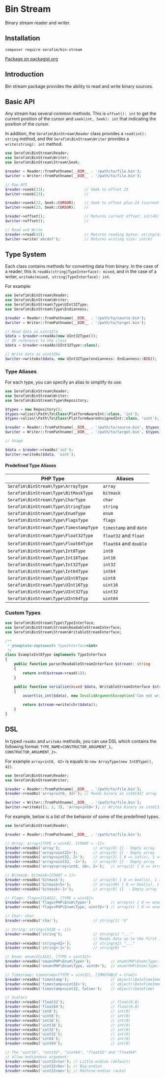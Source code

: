 # Bin Stream

Binary stream reader and writer.

## Installation

`composer require serafim/bin-stream`

[Package on packagist.org](https://packagist.org/packages/serafim/bin-stream)

## Introduction

Bin stream package provides the ability to read and write binary sources.

## Basic API

Any stream has several common methods. This is `offset(): int` to get the
current position of the cursor and `seek(int, Seek): int` that indicating the
position of the cursor.

In addition, the `Serafim\BinStream\Reader` class provides a `read(int): string`
method, and the `Serafim\BinStream\Writer` provides a `write(string): int` method.

```php
use Serafim\BinStream\Reader;
use Serafim\BinStream\Writer;
use Serafim\BinStream\Stream\Seek;

$reader = Reader::fromPathname(__DIR__ . '/path/to/file.bin');
$writer = Writer::fromPathname(__DIR__ . '/path/to/file.bin');

// Raw API
$reader->seek(23);                  // Seek to offset 23
$writer->seek(23);                  //

$reader->seek(23, Seek::CURSOR);    // Seek to offset plus 23 (current + 23)
$writer->seek(23, Seek::CURSOR);    //

$reader->offset();                  // Returns current offset: int(46)
$writer->offset();                  //

// Read and Write
$reader->read(42);                  // Returns reading bytes: string(42) "..."
$writer->write('abcdef');           // Returns writing size: int(6)
```

## Type System

Each class contains methods for converting data from binary. In the case of
a reader, this is `readAs(string|TypeInterface): mixed`, and in the case of a
writer, `writeAs(mixed, string|TypeInterface): int`.

For example:
```php
use Serafim\BinStream\Reader;
use Serafim\BinStream\Writer;
use Serafim\BinStream\Type\UInt32Type;
use Serafim\BinStream\Type\Endianness;

$reader = Reader::fromPathname(__DIR__ . '/path/to/source.bin');
$writer = Writer::fromPathname(__DIR__ . '/path/to/target.bin');

// Read data as uint32le
$data = $reader->readAs(new UInt32Type());
// OR reference to the class
$data = $reader->readAs(UInt32Type::class);

// Write data as uint32be
$writer->writeAs($data, new UInt32Type(endianness: Endianness::BIG));
```

### Type Aliases

For each type, you can specify an alias to simplify its use.

```php
use Serafim\BinStream\Reader;
use Serafim\BinStream\Writer;
use Serafim\BinStream\Type\Repository;

$types = new Repository();
$types->alias(\Path\To\Class\PlatformAwareInt::class, 'int');
$types->alias(\Path\To\Class\PlatformAwareUnsignedInt::class, 'uint');

$reader = Reader::fromPathname(__DIR__ . '/path/to/source.bin', $types);
$writer = Writer::fromPathname(__DIR__ . '/path/to/target.bin', $types);

// Usage

$data = $reader->readAs('int');
$writer->writeAs($data, 'uint');
```

#### Predefined Type Aliases

| PHP Type                               | Aliases                   |
|----------------------------------------|---------------------------|
| `Serafim\BinStream\Type\ArrayType`     | `array`                   |
| `Serafim\BinStream\Type\BitMaskType`   | `bitmask`                 |
| `Serafim\BinStream\Type\CharType`      | `char`                    |
| `Serafim\BinStream\Type\StringType`    | `string`                  |
| `Serafim\BinStream\Type\EnumType`      | `enum`                    |
| `Serafim\BinStream\Type\FlagsType`     | `flags`                   |
| `Serafim\BinStream\Type\TimestampType` | `timestamp` and `date`    |
| `Serafim\BinStream\Type\Float32Type`   | `float32` and `float`     |
| `Serafim\BinStream\Type\Float64Type`   | `float64` and `double`    |
| `Serafim\BinStream\Type\Int8Type`      | `int8`                    |
| `Serafim\BinStream\Type\Int16Type`     | `int16`                   |
| `Serafim\BinStream\Type\Int32Type`     | `int32`                   |
| `Serafim\BinStream\Type\Int64Type`     | `int64`                   |
| `Serafim\BinStream\Type\UInt8Type`     | `uint8`                   |
| `Serafim\BinStream\Type\UInt16Typ`     | `uint16`                  |
| `Serafim\BinStream\Type\UInt32Typ`     | `uint32`                  |
| `Serafim\BinStream\Type\UInt64Typ`     | `uint64`                  |

### Custom Types

```php
use Serafim\BinStream\Type\TypeInterface;
use Serafim\BinStream\Stream\ReadableStreamInterface;
use Serafim\BinStream\Stream\WritableStreamInterface;

/**
 * @template-implements TypeInterface<int>
 */
class ExampleInt8Type implements TypeInterface
{
    public function parse(ReadableStreamInterface $stream): string
    {
        return ord($stream->read(1));
    }

    public function serialize(mixed $data, WritableStreamInterface $stream): int
    {
        assert(is_int($data), new InvalidArgumentException('Can not write non-int type'));

        return $stream->write(chr($data));
    }
}
```

## DSL

In typed `readAs` and `writeAs` methods, you can use DSL which contains the
following format: `TYPE_NAME<CONSTRUCTOR_ARGUMENT_1, CONSTRUCTOR_ARGUMENT_2>`.

For example `array<int8, 42>` is equals to `new ArrayType(new Int8Type(), 42)`.

```php
use Serafim\BinStream\Reader;
use Serafim\BinStream\Writer;

$reader = Reader::fromPathname(__DIR__ . '/path/to/file.bin');
$reader->readAs('array<int8, 42>'); // Reads binary as int8[42] array

$writer = Writer::fromPathname(__DIR__ . '/path/to/file.bin');
$writer->writeAs([1, 2, 3], 'array<int8>'); // Writes binary as int8[3] array
```

For example, below is a list of the behavior of some of the predefined types.

```php
use Serafim\BinStream\Reader;

$reader = Reader::fromPathname(__DIR__ . '/path/to/file.bin');

// Array: array<[TYPE = uint8], [COUNT = -1]>
$reader->readAs('array');               // array(0) {} - Empty array
$reader->readAs('array<uint32>');       // array(0) {} - Empty array
$reader->readAs('array<uint32, 2>');    // array(2) { 0 => int(x), 1 => int(x) }
$reader->readAs('array<uint32, -1>');   // array(0) {} - Empty array
$reader->readAs('array<array<int8, 10>, 2>');   // array(2) { 0 => array(10) {...}, ... }

// Bitmask: bitmask<[COUNT = 1]>
$reader->readAs('bitmask');             // array(8) { 0 => bool(x), 1 => ... }
$reader->readAs('bitmask<5>');          // array(40) { 0 => bool(x), 1 => ... }
$reader->readAs('bitmask<-1>');         // array(0) {}  - Empty array

// Flags: flags<[CLASS], [TYPE = uint8]>
$reader->readAs('flags<PHP\Enum\Type>')         // array(x) { 0 => enum(PHP\Enum\Type::CASE), ... }
$reader->readAs('flags<PHP\Enum\Type, uint32>') // array(x) { 0 => enum(PHP\Enum\Type::CASE), ... }

// Char: char
$reader->readAs('char');                // string(1) "X"

// String: string<[SIZE = -1]>
$reader->readAs('string');              // string(x) "..."
                                        // Reads data up to the first incoming \x00 char.
$reader->readAs('string<42>');          // string(42) "..."
$reader->readAs('string<-1>');          // string(0) ""

// Enum: enum<[CLASS], [TYPE = uint32]>
$reader->readAs('enum<PHP\Enum\Type>');         // enum(PHP\Enum\Type::class)
$reader->readAs('enum<PHP\Enum\Type, uint8>');  // enum(PHP\Enum\Type::class)

// Timestamp: timestamp<[TYPE = uint32], [IMMUTABLE = true]>
$reader->readAs('timestamp');                   // object(\DateTimeImmutable)
$reader->readAs('timestamp<uint32>');           // object(\DateTimeImmutable)
$reader->readAs('timestamp<uint32, false>');    // object(\DateTime)

// Scalars
$reader->readAs('float32');                     // float(0.0)
$reader->readAs('float64');                     // float(0.0)
$reader->readAs('int8');                        // int(0)
$reader->readAs('uint8');                       // int(0)
$reader->readAs('int16');                       // int(0)
$reader->readAs('uint16');                      // int(0)
$reader->readAs('int32');                       // int(0)
$reader->readAs('uint32');                      // int(0)
$reader->readAs('int64');                       // int(0)
$reader->readAs('uint64');                      // int(0)

// The "uint16", "uint32", "uint64", "float32" and "float64"
// allow endianness argument:
$reader->readAs('uint32<le>'); // Little-endian (default)
$reader->readAs('uint32<be>'); // Big-endian
$reader->readAs('uint32<me>'); // Machine-endian (auto)
```

